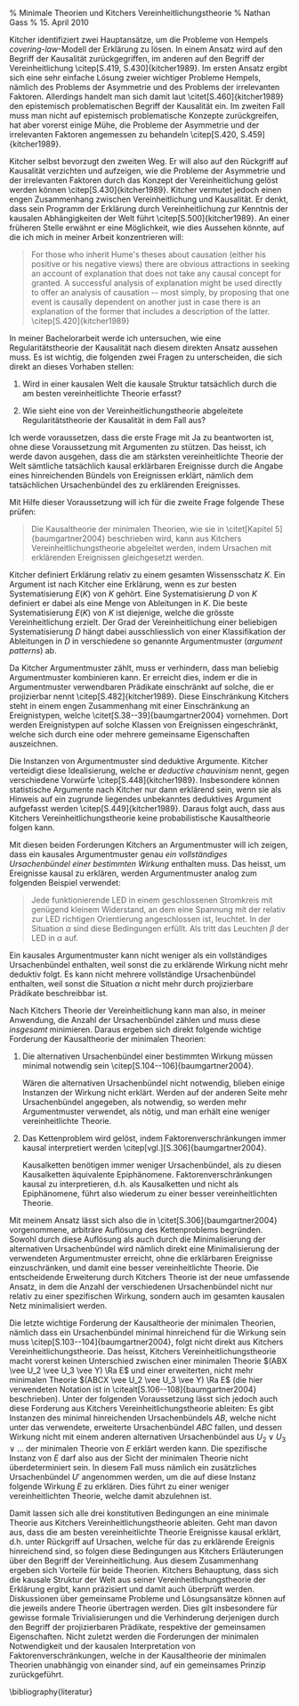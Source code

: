 % Minimale Theorien und Kitchers Vereinheitlichungstheorie
% Nathan Gass
% 15. April 2010

Kitcher identifiziert zwei Hauptansätze, um die Probleme von Hempels
*covering-law*-Modell der Erklärung zu lösen. In einem Ansatz wird auf
den Begriff der Kausalität zurückgegriffen, im anderen auf den Begriff
der Vereinheitlichung \citep[S.419, S.430]{kitcher1989}. Im ersten
Ansatz ergibt sich eine sehr einfache Lösung zweier wichtiger Probleme
Hempels, nämlich des Problems der Asymmetrie und des Problems der
irrelevanten Faktoren. Allerdings handelt man sich damit laut
\citet[S.460]{kitcher1989} den epistemisch problematischen Begriff der
Kausalität ein. Im zweiten Fall muss man nicht auf epistemisch
problematische Konzepte zurückgreifen, hat aber vorerst einige Mühe,
die Probleme der Asymmetrie und der irrelevanten Faktoren angemessen
zu behandeln \citep[S.420, S.459]{kitcher1989}.

Kitcher selbst bevorzugt den zweiten Weg. Er will also auf den
Rückgriff auf Kausalität verzichten und aufzeigen, wie die Probleme
der Asymmetrie und der irrelevanten Faktoren durch das Konzept der
Vereinheitlichung gelöst werden können
\citep[S.430]{kitcher1989}. Kitcher vermutet jedoch einen engen
Zusammenhang zwischen Vereinheitlichung und Kausalität. Er denkt, dass
sein Programm der Erklärung durch Vereinheitlichung zur Kenntnis der
kausalen Abhängigkeiten der Welt führt \citep[S.500]{kitcher1989}. An
einer früheren Stelle erwähnt er eine Möglichkeit, wie dies Aussehen
könnte, auf die ich mich in meiner Arbeit konzentrieren will:

> For those who inherit Hume's theses about causation (either his
> positive or his negative views) there are obvious attractions in
> seeking an account of explanation that does not take any causal
> concept for granted. A successful analysis of explanation might be
> used directly to offer an analysis of causation -- most simply, by
> proposing that one event is causally dependent on another just in
> case there is an explanation of the former that includes a
> description of the latter. \citep[S.420]{kitcher1989}

In meiner Bachelorarbeit werde ich untersuchen, wie eine
Regularitätstheorie der Kausalität nach diesem direkten Ansatz
aussehen muss. Es ist wichtig, die folgenden zwei Fragen zu
unterscheiden, die sich direkt an dieses Vorhaben stellen:

1. Wird in einer kausalen Welt die kausale Struktur tatsächlich durch
   die am besten vereinheitlichte Theorie erfasst?

2. Wie sieht eine von der Vereinheitlichungstheorie abgeleitete
   Regularitätstheorie der Kausalität in dem Fall aus?

Ich werde voraussetzen, dass die erste Frage mit Ja zu beantworten
ist, ohne diese Voraussetzung mit Argumenten zu stützen. Das heisst,
ich werde davon ausgehen, dass die am stärksten vereinheitlichte
Theorie der Welt sämtliche tatsächlich kausal erklärbaren Ereignisse
durch die Angabe eines hinreichenden Bündels von Ereignissen erklärt,
nämlich dem tatsächlichen Ursachenbündel des zu erklärenden
Ereignisses.

Mit Hilfe dieser Voraussetzung will ich für die zweite Frage folgende
These prüfen:

> Die Kausaltheorie der minimalen Theorien, wie sie in \citet[Kapitel
> 5]{baumgartner2004} beschrieben wird, kann aus Kitchers
> Vereinheitlichungstheorie abgeleitet werden, indem Ursachen mit
> erklärenden Ereignissen gleichgesetzt werden.

Kitcher definiert Erklärung relativ zu einem gesamten Wissensschatz
$K$. Ein Argument ist nach Kitcher eine Erklärung, wenn es zur besten
Systematisierung $E(K)$ von $K$ gehört. Eine Systematisierung $D$ von
$K$ definiert er dabei als eine Menge von Ableitungen in $K$. Die
beste Systematisierung $E(K)$ von $K$ ist diejenige, welche die
grösste Vereinheitlichung erzielt. Der Grad der Vereinheitlichung
einer beliebigen Systematisierung $D$ hängt dabei ausschliesslich von
einer Klassifikation der Ableitungen in $D$ in verschiedene so
genannte Argumentmuster (*argument patterns*) ab.

Da Kitcher Argumentmuster zählt, muss er verhindern, dass man beliebig
Argumentmuster kombinieren kann. Er erreicht dies, indem er die in
Argumentmuster verwendbaren Prädikate einschränkt auf solche, die er
projizierbar nennt \citep[S.482]{kitcher1989}. Diese Einschränkung
Kitchers steht in einem engen Zusammenhang mit einer Einschränkung an
Ereignistypen, welche \citet[S.38--39]{baumgartner2004}
vornehmen. Dort werden Ereignistypen auf solche Klassen von
Ereignissen eingeschränkt, welche sich durch eine oder mehrere
gemeinsame Eigenschaften auszeichnen.

Die Instanzen von Argumentmuster sind deduktive Argumente. Kitcher
verteidigt diese Idealisierung, welche er *deductive chauvinism*
nennt, gegen verschiedene Vorwürfe
\citep[S.448]{kitcher1989}. Insbesondere können statistische Argumente
nach Kitcher nur dann erklärend sein, wenn sie als Hinweis auf ein
zugrunde liegendes unbekanntes deduktives Argument aufgefasst werden
\citep[S.449]{kitcher1989}. Daraus folgt auch, dass aus Kitchers
Vereinheitlichungstheorie keine probabilistische Kausaltheorie folgen
kann.

Mit diesen beiden Forderungen Kitchers an Argumentmuster will ich
zeigen, dass ein kausales Argumentmuster genau *ein vollständiges
Ursachenbündel einer bestimmten Wirkung* enthalten muss. Das heisst,
um Ereignisse kausal zu erklären, werden Argumentmuster analog zum
folgenden Beispiel verwendet:

> Jede funktionierende LED in einem geschlossenen Stromkreis mit
> genügend kleinem Widerstand, an dem eine Spannung mit der relativ
> zur LED richtigen Orientierung angeschlossen ist, leuchtet. In der
> Situation $\alpha$ sind diese Bedingungen erfüllt. Als tritt das
> Leuchten $\beta$ der LED in $\alpha$ auf.

Ein kausales Argumentmuster kann nicht weniger als ein vollständiges
Ursachenbündel enthalten, weil sonst die zu erklärende Wirkung nicht
mehr deduktiv folgt. Es kann nicht mehrere vollständige Ursachenbündel
enthalten, weil sonst die Situation $\alpha$ nicht mehr durch
projizierbare Prädikate beschreibbar ist.

Nach Kitchers Theorie der Vereinheitlichung kann man also, in meiner
Anwendung, die Anzahl der Ursachenbündel zählen und muss diese
*insgesamt* minimieren. Daraus ergeben sich direkt folgende wichtige
Forderung der Kausaltheorie der minimalen Theorien:

1.  Die alternativen Ursachenbündel einer bestimmten Wirkung müssen
    minimal notwendig sein \citep[S.104--106]{baumgartner2004}.

    Wären die alternativen Ursachenbündel nicht notwendig, blieben
    einige Instanzen der Wirkung nicht erklärt. Werden auf der anderen
    Seite mehr Ursachenbündel angegeben, als notwendig, so werden mehr
    Argumentmuster verwendet, als nötig, und man erhält eine
    weniger vereinheitlichte Theorie.

2.  Das Kettenproblem wird gelöst, indem Faktorenverschränkungen immer
    kausal interpretiert werden \citep[vgl.][S.306]{baumgartner2004}.

    Kausalketten benötigen immer weniger Ursachenbündel, als zu diesen
    Kausalketten äquivalente Epiphänomene. Faktorenverschränkungen
    kausal zu interpretieren, d.h. als Kausalketten und nicht als
    Epiphänomene, führt also wiederum zu einer besser
    vereinheitlichten Theorie.

Mit meinem Ansatz lässt sich also die in
\citet[S.306]{baumgartner2004} vorgenommene, arbiträre Auflösung des
Kettenproblems begründen. Sowohl durch diese Auflösung als auch durch
die Minimalisierung der alternativen Ursachenbündel wird nämlich
direkt eine Minimalisierung der verwendeten Argumentmuster erreicht,
ohne die erklärbaren Ereignisse einzuschränken, und damit eine besser
vereinheitlichte Theorie. Die entscheidende Erweiterung durch Kitchers
Theorie ist der neue umfassende Ansatz, in dem die Anzahl der
verschiedenen Ursachenbündel nicht nur relativ zu einer spezifischen
Wirkung, sondern auch im gesamten kausalen Netz minimalisiert werden.

Die letzte wichtige Forderung der Kausaltheorie der minimalen
Theorien, nämlich dass ein Ursachenbündel minimal hinreichend
für die Wirkung sein muss \citep[S.103--104]{baumgartner2004}, folgt
nicht direkt aus Kitchers Vereinheitlichungstheorie. Das heisst,
Kitchers Vereinheitlichungstheorie macht vorerst keinen Unterschied
zwischen einer minimalen Theorie $(ABX \vee U_2 \vee U_3 \vee Y) \Ra
E$ und einer erweiterten, nicht mehr minimalen Theorie $(ABCX \vee U_2
\vee U_3 \vee Y) \Ra E$ (die hier verwendeten Notation ist in
\citealt[S.106--108]{baumgartner2004} beschrieben). Unter der folgenden
Voraussetzung lässt sich jedoch auch diese Forderung aus Kitchers
Vereinheitlichungstheorie ableiten: Es gibt Instanzen des minimal
hinreichenden Ursachenbündels $AB$, welche nicht unter das verwendete,
erweiterte Ursachenbündel $ABC$ fallen, und dessen Wirkung nicht mit
einem anderen alternativen Ursachenbündel aus $U_2 \vee U_3 \vee ...$
der minimalen Theorie von $E$ erklärt werden kann. Die spezifische
Instanz von $E$ darf also aus der Sicht der minimalen Theorie nicht
überdeterminiert sein. In diesem Fall muss nämlich ein zusätzliches
Ursachenbündel $U'$ angenommen werden, um die auf diese Instanz
folgende Wirkung $E$ zu erklären. Dies führt zu einer weniger
vereinheitlichten Theorie, welche damit abzulehnen ist.

Damit lassen sich alle drei konstitutiven Bedingungen an eine minimale
Theorie aus Kitchers Vereinheitlichungstheorie ableiten. Geht man
davon aus, dass die am besten vereinheitlichte Theorie Ereignisse
kausal erklärt, d.h. unter Rückgriff auf Ursachen, welche für das zu
erklärende Ereignis hinreichend sind, so folgen diese Bedingungen aus
Kitchers Erläuterungen über den Begriff der Vereinheitlichung. Aus
diesem Zusammenhang ergeben sich Vorteile für beide Theorien. Kitchers
Behauptung, dass sich die kausale Struktur der Welt aus seiner
Vereinheitlichungstheorie der Erklärung ergibt, kann präzisiert und
damit auch überprüft werden. Diskussionen über gemeinsame Probleme und
Lösungsansätze können auf die jeweils andere Theorie übertragen
werden. Dies gilt insbesondere für gewisse formale Trivialisierungen
und die Verhinderung derjenigen durch den Begriff der projizierbaren
Prädikate, respektive der gemeinsamen Eigenschaften. Nicht zuletzt
werden die Forderungen der minimalen Notwendigkeit und der kausalen
Interpretation von Faktorenverschränkungen, welche in der
Kausaltheorie der minimalen Theorien unabhängig von einander sind, auf
ein gemeinsames Prinzip zurückgeführt.


\bibliography{literatur}
